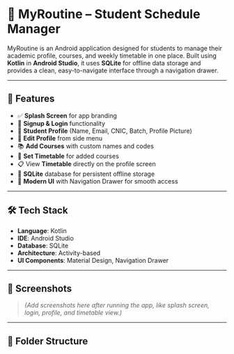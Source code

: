 # 📱 MyRoutine – Student Schedule Manager

MyRoutine is an Android application designed for students to manage their academic profile, courses, and weekly timetable in one place. Built using **Kotlin** in **Android Studio**, it uses **SQLite** for offline data storage and provides a clean, easy-to-navigate interface through a navigation drawer.

---

## 🚀 Features

- ✅ **Splash Screen** for app branding
- 🔐 **Signup & Login** functionality
- 👤 **Student Profile** (Name, Email, CNIC, Batch, Profile Picture)
- 📂 **Edit Profile** from side menu
- 📚 **Add Courses** with custom names and codes
- 📅 **Set Timetable** for added courses
- 📋 View **Timetable** directly on the profile screen
- 💾 **SQLite** database for persistent offline storage
- 📱 **Modern UI** with Navigation Drawer for smooth access

---

## 🛠️ Tech Stack

- **Language**: Kotlin  
- **IDE**: Android Studio  
- **Database**: SQLite  
- **Architecture**: Activity-based  
- **UI Components**: Material Design, Navigation Drawer

---

## 📸 Screenshots

> *(Add screenshots here after running the app, like splash screen, login, profile, and timetable view.)*

---

## 📁 Folder Structure

